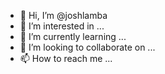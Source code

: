 - 👋 Hi, I’m @joshlamba
- 👀 I’m interested in ...
- 🌱 I’m currently learning ...
- 💞️ I’m looking to collaborate on ...
- 📫 How to reach me ...

<!---
joshlamba/joshlamba is a ✨ special ✨ repository because its `README.md` (this file) appears on your GitHub profile.
You can click the Preview link to take a look at your changes.
--->
